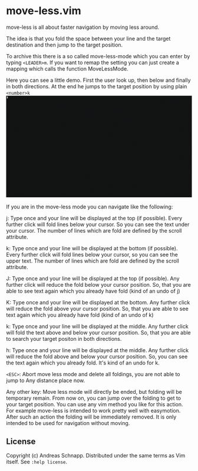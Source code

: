 move-less.vim
============

move-less is all about faster navigation by moving less around.

The idea is that you fold the space between your line and the target destination and then jump to the target position. 


To archive this there is a so called move-less-mode which you can enter by typing `<LEADER>m`.
If you want to remap the setting you can just create a mapping which calls the function MoveLessMode.

Here you can see a little demo.
First the user look up, then below and finally in both directions.
At the end he jumps to the target position by using plain `<number>k`
![move-less demonstration](https://raw.githubusercontent.com/anschnapp/hostGifsForReadmeOtherProjects/4eb077b890a351c274abf69f74a40c8950f337ae/move-less-demo.gif)


If you are in the move-less mode you can navigate like the following:

j: Type once and your line will be displayed at the top (if possible). Every further click will fold lines below your cursor. So you can see the text under your cursor. The number of lines which are fold are defined by the scroll attribute.

k: Type once and your line will be displayed at the bottom (if possible). Every further click will fold lines below your cursor, so you can see the upper text. The number of lines which are fold are defined by the scroll attribute.

J: Type once and your line will be displayed at the top (if possible). Any further click will reduce the fold below your cursor position. So, that you are able to see text again which you already have fold (kind of an undo of j)

K: Type once and your line will be displayed at the bottom. Any further click will reduce the fold above your cursor position. So, that you are able to see text again which you already have fold (kind of an undo of k)

k: Type once and your line will be displayed at the middle. Any further click will fold the text above and below your cursor position. So, that you are able to search your target positon in both directions.

h: Type once and your line will be displayed at the middle. Any further click will reduce the fold above and below your cursor position. So, you can see the text again which you already fold. It's kind of an undo for k.

`<ESC>`: Abort move less mode and delete all foldings, you are not able to jump to Any distance place now.

Any other key: Move less mode will directly be ended, but folding will be temporary remain. From now on, you can jump over the folding to get to your target position. You can use any vim method you like for this action. For example move-less is intended to work pretty well with easymotion.
After such an action the folding will be immediately removed. It is only intended to be used for navigation without moving.

License
-------

Copyright (c) Andreas Schnapp.  Distributed under the same terms as Vim itself.
See `:help license`.
